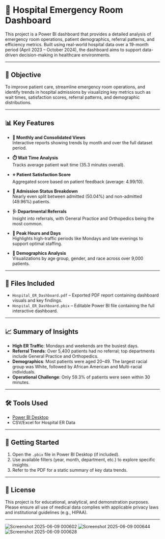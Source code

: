 # 🏥 Hospital Emergency Room Dashboard

This project is a Power BI dashboard that provides a detailed analysis of emergency room operations, patient demographics, referral patterns, and efficiency metrics. Built using real-world hospital data over a 19-month period (April 2023 – October 2024), the dashboard aims to support data-driven decision-making in healthcare environments.

---

## 📌 Objective

To improve patient care, streamline emergency room operations, and identify trends in hospital admissions by visualizing key metrics such as wait times, satisfaction scores, referral patterns, and demographic distributions.

---

## 📊 Key Features

- **📅 Monthly and Consolidated Views**  
  Interactive reports showing trends by month and over the full dataset period.

- **⏱️ Wait Time Analysis**  
  Tracks average patient wait time (35.3 minutes overall).

- **⭐ Patient Satisfaction Score**  
  Aggregated score based on patient feedback (average: 4.99/10).

- **🏥 Admission Status Breakdown**  
  Nearly even split between admitted (50.04%) and non-admitted (49.96%) patients.

- **🩺 Departmental Referrals**  
  Insight into referrals, with General Practice and Orthopedics being the most common.

- **📅 Peak Hours and Days**  
  Highlights high-traffic periods like Mondays and late evenings to support optimal staffing.

- **👥 Demographics Analysis**  
  Visualizations by age group, gender, and race across over 9,000 patients.

---

## 📂 Files Included

- `Hospital_ER_Dashboard.pdf` – Exported PDF report containing dashboard visuals and key findings.
- `Hospital_ER_Dashboard.pbix` – Editable Power BI file containing the full interactive dashboard.

---

## 📈 Summary of Insights

- **High ER Traffic**: Mondays and weekends are the busiest days.
- **Referral Trends**: Over 5,400 patients had no referral; top departments include General Practice and Orthopedics.
- **Demographics**: Most patients were aged 20–49. The largest racial group was White, followed by African American and Multi-racial individuals.
- **Operational Challenge**: Only 59.3% of patients were seen within 30 minutes.

---

## 🛠️ Tools Used

- [Power BI Desktop](https://powerbi.microsoft.com/)
- CSV/Excel for Hospital ER Data

---

## 🚀 Getting Started

1. Open the `.pbix` file in Power BI Desktop (if included).
2. Use available filters (year, month, department, etc.) to explore specific insights.
3. Refer to the PDF for a static summary of key data trends.

---


## 📄 License

This project is for educational, analytical, and demonstration purposes. Please ensure all use of medical data complies with applicable privacy laws and institutional guidelines (e.g., HIPAA).

---
![Screenshot 2025-06-09 000602](https://github.com/user-attachments/assets/f02baf42-e8e7-4ec5-9397-5771e329bc0f)
![Screenshot 2025-06-09 000644](https://github.com/user-attachments/assets/bba0757c-c4e6-4736-a05a-fda2e43d3d66)
![Screenshot 2025-06-09 000628](https://github.com/user-attachments/assets/d096ccaf-189f-495c-85a9-ae9cf8710d13)

